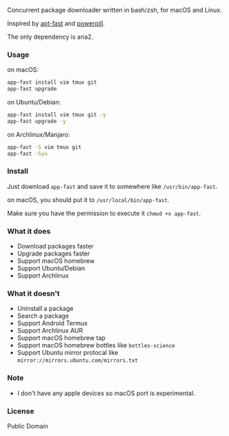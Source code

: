 Concurrent package downloader written in bash/zsh, for macOS and Linux.

Inspired by [apt-fast](https://github.com/ilikenwf/apt-fast) and [powerpill](https://aur.archlinux.org/packages/powerpill).

The only dependency is aria2.

### Usage

on macOS:

```sh
app-fast install vim tmux git
app-fast upgrade
```

on Ubuntu/Debian:

```sh
app-fast install vim tmux git -y
app-fast upgrade -y
```

on Archlinux/Manjaro:

```sh
app-fast -S vim tmux git
app-fast -Syu
```

### Install

Just download `app-fast` and save it to somewhere like `/usr/bin/app-fast`.

on macOS, you should put it to `/usr/local/bin/app-fast`.

Make sure you have the permission to execute it `chmod +x app-fast`.

### What it does

* Download packages faster
* Upgrade packages faster
* Support macOS homebrew
* Support Ubuntu/Debian
* Support Archlinux

### What it doesn't

* Uninstall a package
* Search a package
* Support Android Termux
* Support Archlinux AUR
* Support macOS homebrew tap
* Support macOS homebrew bottles like `bottles-science`
* Support Ubuntu mirror protocal like `mirror://mirrors.ubuntu.com/mirrors.txt`

### Note

* I don't have any apple devices so macOS port is experimental.

### License

Public Domain

